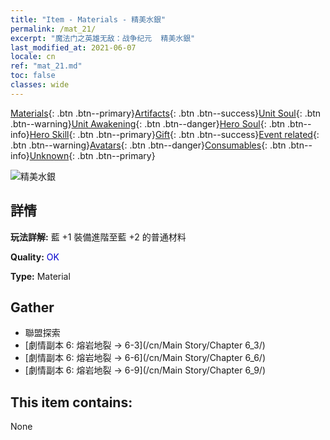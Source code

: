 ```yaml
---
title: "Item - Materials - 精美水銀"
permalink: /mat_21/
excerpt: "魔法门之英雄无敌：战争纪元  精美水銀"
last_modified_at: 2021-06-07
locale: cn
ref: "mat_21.md"
toc: false
classes: wide
---
```

 [Materials](/ItemsCN/){: .btn .btn--primary}[Artifacts](/ItemsCN/Artifacts/){: .btn .btn--success}[Unit Soul](/ItemsCN/UnitSoul/){: .btn .btn--warning}[Unit Awakening](/ItemsCN/UnitAwakening/){: .btn .btn--danger}[Hero Soul](/ItemsCN/HeroSoul/){: .btn .btn--info}[Hero Skill](/ItemsCN/HeroSkill/){: .btn .btn--primary}[Gift](/ItemsCN/Gift/){: .btn .btn--success}[Event related](/ItemsCN/Events/){: .btn .btn--warning}[Avatars](/ItemsCN/Avatars/){: .btn .btn--danger}[Consumables](/ItemsCN/Consumables/){: .btn .btn--info}[Unknown](/ItemsCN/Unknown/){: .btn .btn--primary}

 ![精美水銀](/images/t/i_cailiao_shuiyin1.png)

## 詳情
 **玩法詳解:** 藍 +1 裝備進階至藍 +2 的普通材料

 **Quality:** <span style="color: #0000CD">OK</span>

 **Type:** Material

## Gather

*    聯盟探索 
*    [劇情副本 6: 熔岩地裂 -> 6-3](/cn/Main Story/Chapter 6_3/) 
*    [劇情副本 6: 熔岩地裂 -> 6-6](/cn/Main Story/Chapter 6_6/) 
*    [劇情副本 6: 熔岩地裂 -> 6-9](/cn/Main Story/Chapter 6_9/) 

## This item contains:

  None

